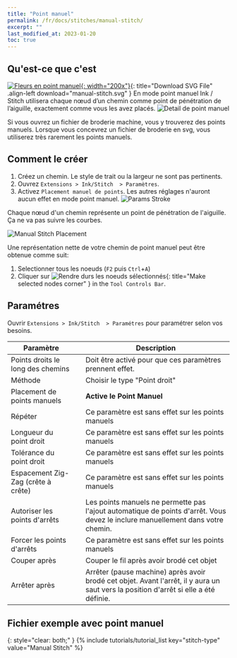 ```yaml
---
title: "Point manuel"
permalink: /fr/docs/stitches/manual-stitch/
excerpt: ""
last_modified_at: 2023-01-20
toc: true
---
```

## Qu'est-ce que c'est
[![Fleurs en point manuel](/assets/images/docs/manual-stitch.jpg){: width="200x"}](/assets/images/docs/manual-stitch.svg){: title="Download SVG File" .align-left download="manual-stitch.svg" }
En mode point manuel Ink / Stitch utilisera chaque nœud d’un chemin comme point de pénétration de l’aiguille, exactement comme vous les avez placés.
![Detail de point manuel](/assets/images/docs/manual-stitch-detail.png)

Si vous ouvrez un fichier de broderie machine, vous y trouverez des points manuels.  Lorsque vous concevrez un fichier de broderie en svg, vous utiliserez très rarement les points manuels.
## Comment le créer

1. Créez un chemin. Le style de trait ou la largeur ne sont pas pertinents.
2. Ouvrez `Extensions > Ink/Stitch  > Paramètres`.
3. Activez `Placement manuel de points`. Les autres réglages n'auront aucun effet en mode point manuel.
   ![Params Stroke](/assets/images/docs/en/params-manual-stitch.jpg)


Chaque nœud d'un chemin représente un point de pénétration de l'aiguille. Ça ne va pas suivre les courbes.

![Manual Stitch Placement](/assets/images/docs/manual-stitch-placement.png)

Une représentation nette de votre chemin de point manuel peut être obtenue comme suit:
1. Selectionner tous les noeuds (`F2` puis `Ctrl`+`A`)
2. Cliquer sur ![Rendre durs les noeuds sélectionnés](/assets/images/docs/tool-controls-corner.jpg){: title="Make selected nodes corner" } in the `Tool Controls Bar`.

## Paramétres

Ouvrir `Extensions > Ink/Stitch  > Paramétres` pour paramétrer selon vos besoins.

Paramètre||Description
---|--|---
Points droits le long des chemins   ||Doit être activé pour que ces paramètres prennent effet.
Méthode                             ||Choisir le type "Point droit" 
Placement de points manuels         || **Active le Point Manuel**
Répéter                             ||Ce paramètre est sans effet sur les points manuels
Longueur du point droit             ||Ce paramètre est sans effet sur les points manuels
Tolérance du point droit            ||Ce paramètre est sans effet sur les points manuels
Espacement Zig-Zag (crête à crête)  ||Ce paramètre est sans effet sur les points manuels
Autoriser les points d'arrêts       ||Les points manuels ne permette pas l'ajout automatique de points d'arrêt. Vous devez le inclure manuellement dans votre chemin.
Forcer les points d'arrêts          ||Ce paramètre est sans effet sur les points manuels
Couper après                        ||Couper le fil après avoir brodé cet objet
Arrêter après                       ||Arrêter (pause machine) après avoir brodé cet objet. Avant l'arrêt, il y aura un saut vers la position d'arrêt si elle a été définie.

## Fichier exemple avec point manuel
{: style="clear: both;" }
{% include tutorials/tutorial_list key="stitch-type" value="Manual Stitch" %}

